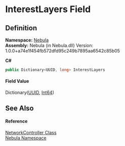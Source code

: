 # InterestLayers Field




## Definition
**Namespace:** <a href="N_Nebula">Nebula</a>  
**Assembly:** Nebula (in Nebula.dll) Version: 1.0.0+a74e1f454fb572dfd95c249b7895aa6542c85b05

**C#**
``` C#
public Dictionary<UUID, long> InterestLayers
```



#### Field Value
Dictionary(<a href="T_Nebula_UUID">UUID</a>, <a href="https://learn.microsoft.com/dotnet/api/system.int64" target="_blank" rel="noopener noreferrer">Int64</a>)

## See Also


#### Reference
<a href="T_Nebula_NetworkController">NetworkController Class</a>  
<a href="N_Nebula">Nebula Namespace</a>  
